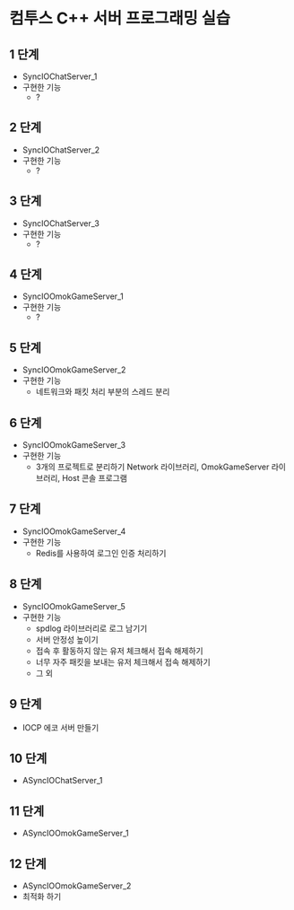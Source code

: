 # 컴투스 C++ 서버 프로그래밍 실습
  
## 1 단계
- SyncIOChatServer_1
- 구현한 기능
    - ?
      
      
## 2 단계
- SyncIOChatServer_2
- 구현한 기능
    - ?
  
  
## 3 단계
- SyncIOChatServer_3
- 구현한 기능
    - ?
  
  
## 4 단계
- SyncIOOmokGameServer_1
- 구현한 기능
    - ?
  
## 5 단계
- SyncIOOmokGameServer_2
- 구현한 기능
    - 네트워크와 패킷 처리 부분의 스레드 분리
  

## 6 단계
- SyncIOOmokGameServer_3
- 구현한 기능
    - 3개의 프로젝트로 분리하기 Network 라이브러리, OmokGameServer 라이브러리, Host 콘솔 프로그램
  
  
## 7 단계  
- SyncIOOmokGameServer_4
- 구현한 기능
    - Redis를 사용하여 로그인 인증 처리하기
  
  
## 8 단계
- SyncIOOmokGameServer_5
- 구현한 기능
    - spdlog 라이브러리로 로그 남기기
    - 서버 안정성 높이기
    - 접속 후 활동하지 않는 유저 체크해서 접속 해제하기
    - 너무 자주 패킷을 보내는 유저 체크해서 접속 해제하기
    - 그 외
  

## 9 단계  
- IOCP 에코 서버 만들기
  
  
## 10 단계
- ASyncIOChatServer_1
  
  
## 11 단계    
- ASyncIOOmokGameServer_1
  
  
## 12 단계    
- ASyncIOOmokGameServer_2
- 최적화 하기
